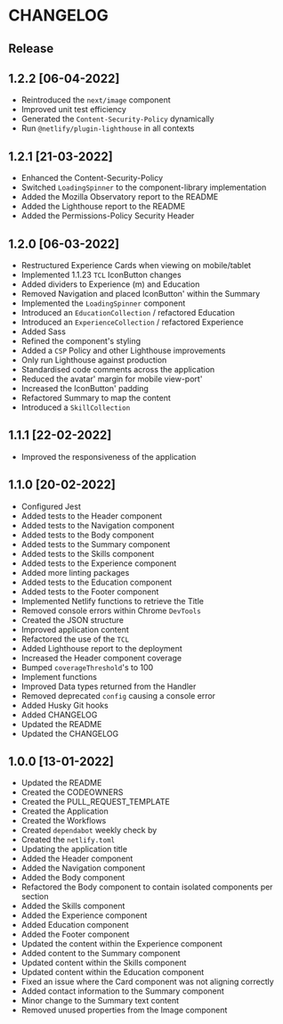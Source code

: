 # CHANGELOG

## Release

## 1.2.2 [06-04-2022]

- Reintroduced the `next/image` component
- Improved unit test efficiency
- Generated the `Content-Security-Policy` dynamically
- Run `@netlify/plugin-lighthouse` in all contexts

## 1.2.1 [21-03-2022]

- Enhanced the Content-Security-Policy
- Switched `LoadingSpinner` to the component-library implementation
- Added the Mozilla Observatory report to the README
- Added the Lighthouse report to the README
- Added the Permissions-Policy Security Header

## 1.2.0 [06-03-2022]

- Restructured Experience Cards when viewing on mobile/tablet
- Implemented 1.1.23 `TCL` IconButton changes
- Added dividers to Experience (m) and Education
- Removed Navigation and placed IconButton' within the Summary
- Implemented the `LoadingSpinner` component
- Introduced an `EducationCollection` / refactored Education
- Introduced an `ExperienceCollection` / refactored Experience
- Added Sass
- Refined the component's styling
- Added a `CSP` Policy and other Lighthouse improvements
- Only run Lighthouse against production
- Standardised code comments across the application
- Reduced the avatar' margin for mobile view-port'
- Increased the IconButton' padding
- Refactored Summary to map the content
- Introduced a `SkillCollection`

## 1.1.1 [22-02-2022]

- Improved the responsiveness of the application

## 1.1.0 [20-02-2022]

- Configured Jest
- Added tests to the Header component
- Added tests to the Navigation component
- Added tests to the Body component
- Added tests to the Summary component
- Added tests to the Skills component
- Added tests to the Experience component
- Added more linting packages
- Added tests to the Education component
- Added tests to the Footer component
- Implemented Netlify functions to retrieve the Title
- Removed console errors within Chrome `DevTools`
- Created the JSON structure
- Improved application content
- Refactored the use of the `TCL`
- Added Lighthouse report to the deployment
- Increased the Header component coverage
- Bumped `coverageThreshold`'s to 100
- Implement functions
- Improved Data types returned from the Handler
- Removed deprecated `config` causing a console error
- Added Husky Git hooks
- Added CHANGELOG
- Updated the README
- Updated the CHANGELOG

## 1.0.0 [13-01-2022]

- Updated the README
- Created the CODEOWNERS
- Created the PULL_REQUEST_TEMPLATE
- Created the Application
- Created the Workflows
- Created `dependabot` weekly check by
- Created the `netlify.toml`
- Updating the application title
- Added the Header component
- Added the Navigation component
- Added the Body component
- Refactored the Body component to contain isolated components per section
- Added the Skills component
- Added the Experience component
- Added Education component
- Added the Footer component
- Updated the content within the Experience component
- Added content to the Summary component
- Updated content within the Skills component
- Updated content within the Education component
- Fixed an issue where the Card component was not aligning correctly
- Added contact information to the Summary component
- Minor change to the Summary text content
- Removed unused properties from the Image component
